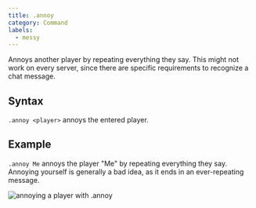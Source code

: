 ```yaml
---
title: .annoy
category: Command
labels:
  - messy
---
```

Annoys another player by repeating everything they say. This might not work on every server, since there are specific requirements to recognize a chat message.

## Syntax
`.annoy <player>` annoys the entered player.

## Example
`.annoy Me` annoys the player "Me" by repeating everything they say. Annoying yourself is generally a bad idea, as it ends in an ever-repeating message.

![annoying a player with .annoy](https://cloud.githubusercontent.com/assets/10100202/8272963/0c62b254-1859-11e5-8071-7cb4d9575529.png)
